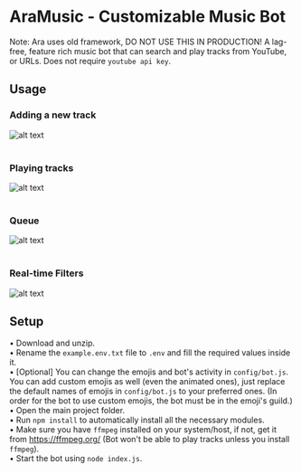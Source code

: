 # AraMusic - Customizable Music Bot
Note: Ara uses old framework, DO NOT USE THIS IN PRODUCTION!
A lag-free, feature rich music bot that can search and play tracks from YouTube, or URLs. Does not require `youtube api key`. 
## Usage
### Adding a new track<br />
![alt text](https://media.discordapp.net/attachments/863138501515018240/863138542464925696/imageonline-co-roundcorner_3.png)<br /><br />
### Playing tracks<br />
![alt text](https://media.discordapp.net/attachments/863138501515018240/863138542737162240/imageonline-co-roundcorner_2.png)<br /><br />
### Queue<br />
![alt text](https://media.discordapp.net/attachments/863138501515018240/863138542959067147/imageonline-co-roundcorner_1.png)<br /><br />
### Real-time Filters<br />
![alt text](https://media.discordapp.net/attachments/863138501515018240/863138543160262656/imageonline-co-roundcorner.png)


## Setup
• Download and unzip.<br />• Rename the `example.env.txt` file to `.env` and fill the required values inside it.<br />• [Optional] You can change the emojis and bot's activity in `config/bot.js`. You can add custom emojis as well (even the animated ones), just replace the default names of emojis in `config/bot.js` to your preferred ones. (In order for the bot to use custom emojis, the bot must be in the emoji's guild.)<br />• Open the main project folder.<br />• Run `npm install` to automatically install all the necessary modules.<br />• Make sure you have `ffmpeg` installed on your system/host, if not, get it from https://ffmpeg.org/ (Bot won't be able to play tracks unless you install `ffmpeg`).<br />• Start the bot using `node index.js`.
